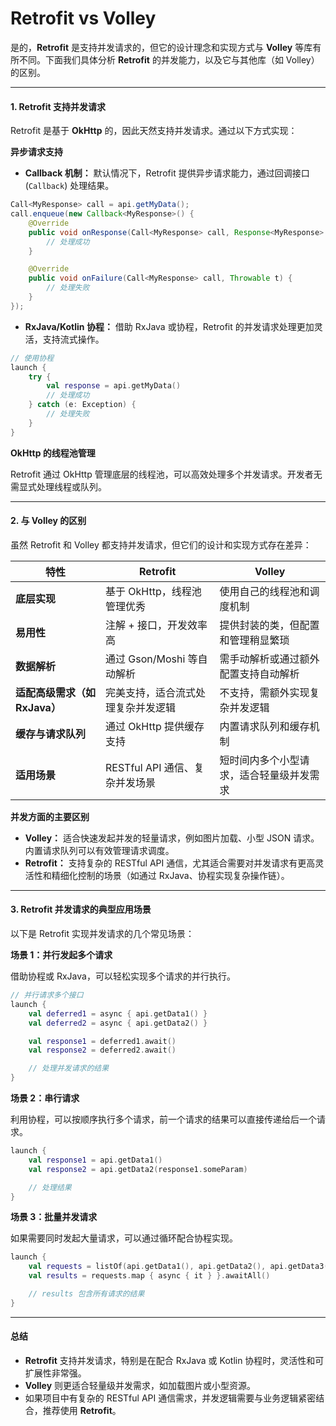 # Retrofit vs Volley

是的，**Retrofit** 是支持并发请求的，但它的设计理念和实现方式与 **Volley** 等库有所不同。下面我们具体分析 **Retrofit** 的并发能力，以及它与其他库（如 Volley）的区别。

***

#### **1. Retrofit 支持并发请求**

Retrofit 是基于 **OkHttp** 的，因此天然支持并发请求。通过以下方式实现：

**异步请求支持**

* **Callback 机制：** 默认情况下，Retrofit 提供异步请求能力，通过回调接口 (`Callback`) 处理结果。

```java
Call<MyResponse> call = api.getMyData();
call.enqueue(new Callback<MyResponse>() {
    @Override
    public void onResponse(Call<MyResponse> call, Response<MyResponse> response) {
        // 处理成功
    }

    @Override
    public void onFailure(Call<MyResponse> call, Throwable t) {
        // 处理失败
    }
});
```

* **RxJava/Kotlin 协程：** 借助 RxJava 或协程，Retrofit 的并发请求处理更加灵活，支持流式操作。

```kotlin
// 使用协程
launch {
    try {
        val response = api.getMyData()
        // 处理成功
    } catch (e: Exception) {
        // 处理失败
    }
}
```

**OkHttp 的线程池管理**

Retrofit 通过 OkHttp 管理底层的线程池，可以高效处理多个并发请求。开发者无需显式处理线程或队列。

***

#### **2. 与 Volley 的区别**

虽然 Retrofit 和 Volley 都支持并发请求，但它们的设计和实现方式存在差异：

| **特性**               | **Retrofit**          | **Volley**           |
| -------------------- | --------------------- | -------------------- |
| **底层实现**             | 基于 OkHttp，线程池管理优秀     | 使用自己的线程池和调度机制        |
| **易用性**              | 注解 + 接口，开发效率高         | 提供封装的类，但配置和管理稍显繁琐    |
| **数据解析**             | 通过 Gson/Moshi 等自动解析   | 需手动解析或通过额外配置支持自动解析   |
| **适配高级需求（如 RxJava）** | 完美支持，适合流式处理复杂并发逻辑     | 不支持，需额外实现复杂并发逻辑      |
| **缓存与请求队列**          | 通过 OkHttp 提供缓存支持      | 内置请求队列和缓存机制          |
| **适用场景**             | RESTful API 通信、复杂并发场景 | 短时间内多个小型请求，适合轻量级并发需求 |

**并发方面的主要区别**

* **Volley：** 适合快速发起并发的轻量请求，例如图片加载、小型 JSON 请求。内置请求队列可以有效管理请求调度。
* **Retrofit：** 支持复杂的 RESTful API 通信，尤其适合需要对并发请求有更高灵活性和精细化控制的场景（如通过 RxJava、协程实现复杂操作链）。

***

#### **3. Retrofit 并发请求的典型应用场景**

以下是 Retrofit 实现并发请求的几个常见场景：

**场景 1：并行发起多个请求**

借助协程或 RxJava，可以轻松实现多个请求的并行执行。

```kotlin
// 并行请求多个接口
launch {
    val deferred1 = async { api.getData1() }
    val deferred2 = async { api.getData2() }

    val response1 = deferred1.await()
    val response2 = deferred2.await()

    // 处理并发请求的结果
}
```

**场景 2：串行请求**

利用协程，可以按顺序执行多个请求，前一个请求的结果可以直接传递给后一个请求。

```kotlin
launch {
    val response1 = api.getData1()
    val response2 = api.getData2(response1.someParam)

    // 处理结果
}
```

**场景 3：批量并发请求**

如果需要同时发起大量请求，可以通过循环配合协程实现。

```kotlin
launch {
    val requests = listOf(api.getData1(), api.getData2(), api.getData3())
    val results = requests.map { async { it } }.awaitAll()

    // results 包含所有请求的结果
}
```

***

#### **总结**

* **Retrofit** 支持并发请求，特别是在配合 RxJava 或 Kotlin 协程时，灵活性和可扩展性非常强。
* **Volley** 则更适合轻量级并发需求，如加载图片或小型资源。
* 如果项目中有复杂的 RESTful API 通信需求，并发逻辑需要与业务逻辑紧密结合，推荐使用 **Retrofit**。
